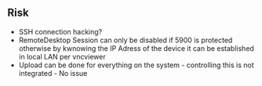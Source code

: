 ## Risk

* SSH connection hacking?
* RemoteDesktop Session can only be disabled if 5900 is protected otherwise by kwnowing the IP Adress of the device it can be established in local LAN per vncviewer
* Upload can be done for everything on the system - controlling this is not integrated - No issue

